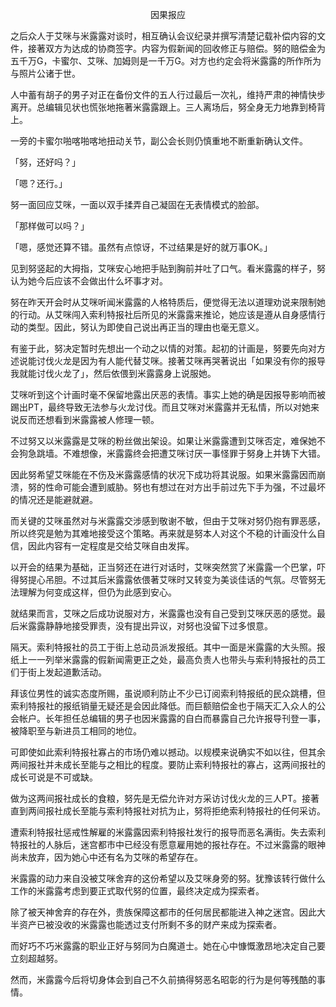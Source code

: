<p align="center">因果报应</p>

之后众人于艾咪与米露露对谈时，相互确认会议纪录并撰写清楚记载补偿内容的文件，接著双方为达成的协商签字。内容为假新闻的回收修正与赔偿。努的赔偿金为五千万G，卡蜜尔、艾咪、加姆则是一千万G。对方也约定会将米露露的所作所为与照片公诸于世。

人中蓄有胡子的男子对正在备份文件的五人行过最后一次礼，维持严肃的神情快步离开。总编辑见状也慌张地拖著米露露跟上。三人离场后，努全身无力地靠到椅背上。

一旁的卡蜜尔啪喀啪喀地扭动关节，副公会长则仍慎重地不断重新确认文件。

「努，还好吗？」

「嗯？还行。」

努一面回应艾咪，一面以双手揉弄自己凝固在无表情模式的脸部。

「那样做可以吗？」

「嗯，感觉还算不错。虽然有点惊讶，不过结果是好的就万事OK。」

见到努竖起的大拇指，艾咪安心地把手贴到胸前并吐了口气。看米露露的样子，努认为她今后应该不会做出什么坏事才对。

努在昨天开会时从艾咪听闻米露露的人格特质后，便觉得无法以道理劝说来限制她的行动。从艾咪闯入索利特报社后所见的米露露来推论，她应该是遵从自身感情行动的类型。因此，努认为即使自己说出再正当的理由也毫无意义。

有鉴于此，努决定暂时先想出一个动之以情的对策。起初的计画是，努要先向对方述说能讨伐火龙是因为有人能代替艾咪。接著艾咪再哭著说出「如果没有你的报导我就能讨伐火龙了」，然后依偎到米露露身上说服她。

艾咪听到这个计画时毫不保留地露出厌恶的表情。事实上她的确是因报导影响而被踢出PT，最终导致无法参与火龙讨伐。而且艾咪对米露露并无私情，所以对她来说反而还想看到米露露被人修理一顿。

不过努又以米露露是艾咪的粉丝做出架设。如果让米露露遭到艾咪否定，难保她不会狗急跳墙。不难想像，米露露终会把遭艾咪讨厌一事怪罪于努身上并铸下大错。

因此努希望艾咪能在不伤及米露露感情的状况下成功将其说服。如果米露露因而崩溃，努的性命可能会遭到威胁。努也有想过在对方出手前过先下手为强，不过最坏的情况还是能避就避。

而关键的艾咪虽然对与米露露交涉感到敬谢不敏，但由于艾咪对努仍抱有罪恶感，所以终究是勉为其难地接受这个策略。再来就是努本人对这个不稳的计画没什么自信，因此内容有一定程度是交给艾咪自由发挥。

以开会的结果为基础，正当努还在进行对话时，艾咪突然赏了米露露一个巴掌，吓得努提心吊胆。不过其后米露露依偎著艾咪时又转变为美谈佳话的气氛。尽管努无法理解为何变成这样，但仍为此感到安心。

就结果而言，艾咪之后成功说服对方，米露露也没有自己受到艾咪厌恶的感觉。最后米露露静静地接受罪责，没有提出异议，对努也没留下过多恨意。

隔天。索利特报社的员工于街上总动员派发报纸。其中一面是米露露的大头照。报纸上一一列举米露露的假新闻需更正之处，最高负责人也带头与索利特报社的员工们于街上发起道歉活动。

拜该位男性的诚实态度所赐，虽说顺利防止不少已订阅索利特报纸的民众跳槽，但索利特报社的报纸销量无疑还是会因此降低。而巨额赔偿金也于隔天汇入众人的公会帐户。长年担任总编辑的男子也因米露露的自白而暴露自己允许报导刊登一事，被降职至与新进员工相同的地位。

可即使如此索利特报社寡占的市场仍难以撼动。以规模来说确实不如以往，但其余两间报社并未成长至能与之相比的程度。要防止索利特报社的寡占，这两间报社的成长可说是不可或缺。

做为这两间报社成长的食粮，努先是无偿允许对方采访讨伐火龙的三人PT。接著直到两间报社成长至能与索利特报社对抗为止，努将拒绝索利特报社的任何采访。

遭索利特报社惩戒性解雇的米露露因索利特报社发行的报导而恶名满街。失去索利特报社的人脉后，迷宫都市中已经没有愿意雇用她的报社存在。不过米露露的眼神尚未放弃，因为她心中还有名为艾咪的希望存在。

米露露的动力来自没被艾咪舍弃的这份希望以及艾咪身旁的努。犹豫该转行做什么工作的米露露考虑到要正式取代努的位置，最终决定成为探索者。

除了被天神舍弃的存在外，贵族保障这都市的任何居民都能进入神之迷宫。因此大半资产已被没收的米露露也能透过支付所剩不多的财产来成为探索者。

而好巧不巧米露露的职业正好与努同为白魔道士。她在心中慷慨激昂地决定自己要立刻超越努。

然而，米露露今后将切身体会到自己不久前搞得努恶名昭彰的行为是何等残酷的事情。

